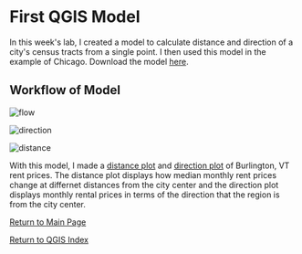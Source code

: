 # First QGIS Model
In this week's lab, I created a model to calculate distance and direction of a city's census tracts from a single point. I then used this model in the example of Chicago. Download the model [here](https://github.com/Ian8VT/Ian8VT.github.io/blob/master/QGIS/Lab%201%20and%202/distance_cardinaldirection.model3).

## Workflow of Model

![flow](https://github.com/Ian8VT/Ian8VT.github.io/blob/master/QGIS/Lab%201/model_final.png)


![direction](https://github.com/Ian8VT/Ian8VT.github.io/blob/master/QGIS/Lab%201/Chicago_Cardinal.png)

![distance](https://github.com/Ian8VT/Ian8VT.github.io/blob/master/QGIS/Lab%201/Chicago_Distance.png)

With this model, I made a [distance plot](https://github.com/Ian8VT/Ian8VT.github.io/blob/master/QGIS/Lab%201%20and%202/scatterplot2.html) and [direction plot](https://github.com/Ian8VT/Ian8VT.github.io/blob/master/QGIS/Lab%201%20and%202/polarplot2.html) of Burlington, VT rent prices. The distance plot displays how median monthly rent prices change at differnet distances from the city center and the direction plot displays monthly rental prices in terms of the direction that the region is from the city center. 

[Return to Main Page](index.md)

[Return to QGIS Index](https://github.com/Ian8VT/Ian8VT.github.io/blob/master/QGIS/QGIS%20Index.md)
